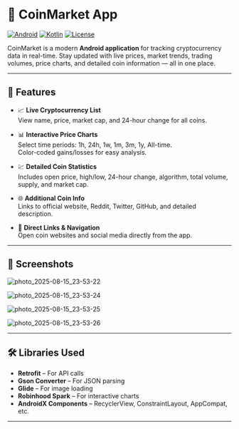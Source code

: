 # 🚀 CoinMarket App

[![Android](https://img.shields.io/badge/Platform-Android-green)](https://developer.android.com/) 
[![Kotlin](https://img.shields.io/badge/Language-Kotlin-orange)](https://kotlinlang.org/) 
[![License](https://img.shields.io/badge/License-MIT-blue)](LICENSE)

CoinMarket is a modern **Android application** for tracking cryptocurrency data in real-time. Stay updated with live prices, market trends, trading volumes, price charts, and detailed coin information — all in one place.

---

## 🌟 Features

- 📈 **Live Cryptocurrency List**  
  View name, price, market cap, and 24-hour change for all coins.

- 📊 **Interactive Price Charts**  
  Select time periods: 1h, 24h, 1w, 1m, 3m, 1y, All-time.  
  Color-coded gains/losses for easy analysis.

- 💹 **Detailed Coin Statistics**  
  Includes open price, high/low, 24-hour change, algorithm, total volume, supply, and market cap.

- 🌐 **Additional Coin Info**  
  Links to official website, Reddit, Twitter, GitHub, and detailed description.

- 🔗 **Direct Links & Navigation**  
  Open coin websites and social media directly from the app.

---

## 📸 Screenshots
![photo_2025-08-15_23-53-22](https://github.com/user-attachments/assets/0b83281d-b9ce-4222-9ba2-47533d24b96e)

![photo_2025-08-15_23-53-24](https://github.com/user-attachments/assets/1b27f21d-e3ec-4045-94bd-b4cd5985aa57)

![photo_2025-08-15_23-53-25](https://github.com/user-attachments/assets/878fa212-443f-4c1a-9cce-1521c4adf3ed)

![photo_2025-08-15_23-53-26](https://github.com/user-attachments/assets/bf348212-ac39-43e7-b222-27b613b442ba)

---

## 🛠 Libraries Used

- **Retrofit** – For API calls  
- **Gson Converter** – For JSON parsing  
- **Glide** – For image loading  
- **Robinhood Spark** – For interactive charts  
- **AndroidX Components** – RecyclerView, ConstraintLayout, AppCompat, etc.

---
